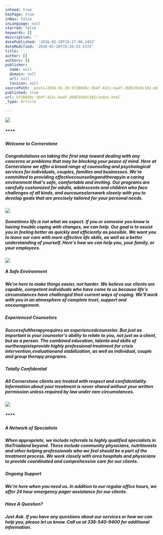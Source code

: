 ```yaml
---
inFeed: true
hasPage: true
inNav: false
inLanguage: null
starred: false
keywords: []
description: ''
datePublished: '2016-02-20T19:27:06.245Z'
dateModified: '2016-02-20T19:26:53.537Z'
title: ''
author: []
authors: []
publisher:
  name: null
  domain: null
  url: null
  favicon: null
sourcePath: _posts/2016-02-20-5f388d8c-3b4f-422c-ba4f-260535ddc162.md
published: true
url: 5f388d8c-3b4f-422c-ba4f-260535ddc162/index.html
_type: Article

---
```

![](https://the-grid-user-content.s3-us-west-2.amazonaws.com/89251a85-39a7-485d-9913-3113fdcef395.jpg)

##### ****

##### **Welcome to Cornerstone**

##### Congratulations on taking the first step toward dealing with any concerns or problems that may be blocking your peace of mind. Here at Cornerstone we offer a broad range of counseling and psychological services for individuals, couples, families and businesses. We're committed to providing effectivecounselingandtherapyin a caring environment that's safe, comfortable and inviting. Our programs are carefully customized for adults, adolescents and children who face challenges of all kinds, and ourcounselorswork closely with you to develop goals that are precisely tailored for your personal needs.
![](https://s3-us-west-2.amazonaws.com/the-grid-img/p/abfc33ef7180fa34f4efff762a399b715df01c22.jpg)

##### Sometimes life is not what we expect. If you or someone you know is having trouble coping with changes, we can help. Our goal is to assist you in feeling better as quickly and efficiently as possible. We want you to leave our care with more effective life skills, as well as a better understanding of yourself. Here's how we can help you, your family, or your employees.
![](https://the-grid-user-content.s3-us-west-2.amazonaws.com/21e51626-95fd-45aa-ae6c-07767f3a7304.JPG)

##### **A Safe Environment**

##### We're here to make things easier, not harder. We believe our clients are capable, competent individuals who have come to us because life's circumstances have challenged their current ways of coping. We'll work with you in an atmosphere of complete trust, support and encouragement.

##### **Experienced Counselors**

##### Successfultherapyrequires an experiencedcounselor. But just as important is your counselor's ability to relate to you, not just as a client, but as a person. The combined education, talents and skills of ourtherapistsprovide highly professional treatment for crisis intervention,evaluationand stabilization, as well as individual, couple and group therapy programs.

##### **Totally Confidential**

##### All Cornerstone clients are treated with respect and confidentiality. Information about your treatment is never shared without your written permission unless required by law under rare circumstances.
![](https://the-grid-user-content.s3-us-west-2.amazonaws.com/b650c032-ef79-4d8d-a315-2397196e07e6.JPG)

##### ****

##### **A Network of Specialists**

##### When appropriate, we include referrals to highly qualified specialists in theTriadand beyond. These include community physicians, nutritionists and other helping professionals who we feel should be a part of the treatment process. We work closely with area hospitals and physicians to provide coordinated and comprehensive care for our clients.

##### **Ongoing Support**

##### We're here when you need us. In addition to our regular office hours, we offer 24 hour emergency pager assistance for our clients.

##### **Have A Question?**

##### Just Ask. If you have any questions about our services or how we can help you, please let us know. Call us at 336-540-9400 for additional information.
